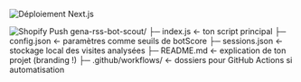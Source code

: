![Déploiement Next.js](https://github.com/Gena03000/gena03000-webhook-rss/actions/workflows/nextjs.yml/badge.svg)

![Shopify Push](https://github.com/Gena03000/gena03000-webhook-rss/actions/workflows/shopify-push.yml/badge.svg)
gena-rss-bot-scout/
├─ index.js             ← ton script principal
├─ config.json          ← paramètres comme seuils de botScore
├─ sessions.json        ← stockage local des visites analysées
├─ README.md            ← explication de ton projet (branding !)
├─ .github/workflows/   ← dossiers pour GitHub Actions si automatisation
